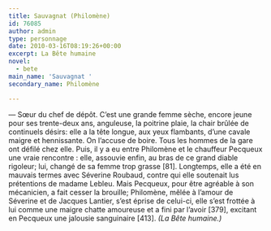 ```yaml
---
title: Sauvagnat (Philomène)
id: 76085
author: admin
type: personnage
date: 2010-03-16T08:19:26+00:00
excerpt: La Bête humaine
novel:
  - bete
main_name: 'Sauvagnat '
secondary_name: Philomène

---
```

— Sœur du chef de dépôt. C&rsquo;est une grande femme sèche, encore jeune pour ses trente-deux ans, anguleuse, la poitrine plaie, la chair brûlée de continuels désirs: elle a la tête longue, aux yeux flambants, d&rsquo;une cavale maigre et hennissante. On l&rsquo;accuse de boire. Tous les hommes de la gare ont défilé chez elle. Puis, il y a eu entre Philomène et le chauffeur Pecqueux une vraie rencontre : elle, assouvie enfin, au bras de ce grand diable rigoleur; lui, changé de sa femme trop grasse [81]. Longtemps, elle a été en mauvais termes avec Séverine Roubaud, contre qui elle soutenait lus prétentions de madame Lebleu. Mais Pecqueux, pour être agréable à son mécanicien, a fait cesser la brouille; Philomène, mêlée à l&rsquo;amour de Séverine et de Jacques Lantier, s&rsquo;est éprise de celui-ci, elle s&rsquo;est frottée à lui comme une maigre chatte amoureuse et a fini par l&rsquo;avoir [379], excitant en Pecqueux une jalousie sanguinaire [413]. _(La Bête humaine.)_